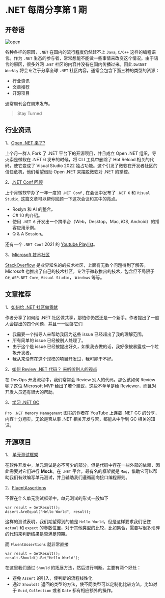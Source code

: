 # .NET 每周分享第 1 期

## 开卷语

![open](https://dotnetweeklyimages.blob.core.windows.net/001/world-of-dotnet.svg)

各种各样的原因，`.NET` 在国内的流行程度仍然赶不上 `Java`, `C/C++` 这样的编程语言。作为 `.NET` 生态的参与者，常常想能不能做一些事情来改变这个情况。由于语言的原因，很多外网 `.NET` 社区的内容并没有在国内传播过来。因此 `DotNET Weekly` 将会专注于分享全球 `.NET` 社区内容，通常会包含下面三种的类型的资源：

- 行业资讯
- 文章推荐
- 开源项目

通常周刊会在周末发布。

> Stay Turned

## 行业资讯

1、[Open .NET 来了?](https://www.infoq.cn/article/ut0oDCTQmT7Sdu5Ega2k)

上个月一群人 Fork 了 .NET 平台下的开源项目，并且成立 Open .NET 组织，导火索是微软在 .NET 6 发布的时候，将 CLI 工具中删除了 Hot Reload 相关的代码，使它变成了 Visual Studio 2022 独占功能。这个引发了微软在开发者社区的信任危机，他们希望借助 Open .NET 来摆脱微软对 .NET 的掌控。

2、[.NET Conf 回顾](https://devblogs.microsoft.com/dotnet/net-conf-2021-recap-videos-slides-demos-and-more/)

上个月微软举办了一年一度的 `.NET Conf` , 在会议中发布了 `.NET 6` 和 `Visual Studio`, 这篇文章可以帮你回顾一下这次会议和其中的亮点。

- Roslyn 和 AI 的整合。
- C# 10 的介绍。
- 使用 `.NET 6` 开发出一个跨平台（Web，Desktop，Mac, iOS, Android）的播客应用示例。
- Q & A Session。

还有一个 `.NET Conf` 2021 的 [Youtube Playlist](https://www.youtube.com/playlist?list=PLdo4fOcmZ0oVFtp9MDEBNbA2sSqYvXSXO)。

3、[Microsoft 技术社区](https://techcommunity.microsoft.com/)

[StackOverflow](https://stackoverflow.com/) 是业界知名的的技术社区，上面有无数个问题得到了解答。Microsoft 也推出了自己的技术社区，专注于微软推出的技术，包含但不局限于 `C#`, `ASP.NET Core`, `Visual Studio`， `Windows` 等等。

## 文章推荐

1、[如何给 .NET 社区做贡献](https://rion.io/2017/04/28/contributing-to-net-for-dummies/)

作者分享了如何给 .NET 社区做共享，那怕你仍然还是一个新手。作者提出了一般人会提出的四个问题，并且一一回答它们

- 我需要一个指导人来帮助我因为这些 issue 已经超出了我的理解范围。
- 所有简单的 issue 已经被别人处理了。
- 由于这个是 issue 已经被提出好久，如果我去做的话，我好像被暴露成一个垃圾开发者。
- 我从来没有在这个规模的项目开发过，我可能干不好。

2、[如何 Review .NET 代码？ 来听听别人的观点](https://levelup.gitconnected.com/my-tips-for-net-code-review-f1a47feece43)

在 DevOps 开发流程中，我们常常会 Review 别人的代码。那么该如何 Review 呢？这位 Microsoft MVP 给出了若个建议，这些不单单是给 Reviewer，而且对开发人员还有很大的帮助。

3、[学习 .NET GC](https://tooslowexception.com/net-gc-internals-mini-series/)

`Pro .NET Memory Management` 图书的作者在 YouTube 上连载 .NET GC 的分享，内容十分翔实。无论是否从事 .NET 相关开发与否，都能从中学到 GC 相关的知识。

## 开源项目

1、 [单元测试框架](https://github.com/moq/moq4)

在软件开发中，单元测试是必不可少的部分。但是代码中存在一些外部的依赖，因此需要对它们进行 **Mock**。在 `.NET` 平台，最有名的框架就是 `Moq`，借助它可以帮助我们有效编写单元测试，并且辅助我们遵循面向接口编程原则。

2、[FluentAssertions](https://fluentassertions.com/)

不管在什么单元测试框架中，单元测试的形式一般如下

```Csharp
var result = GetResult();
Assert.AreEqual("Hello World", result);
```

这样的测试表明，我们期望得到的值是 `Hello World`。但是这样要求我们记住 `actual` 和 `expect` 的参数位置，对于其他类型的比较，比如集合，需要写很多琐碎的代码来判断结果是否满足预期。

而 `FluentAssertions` 就非常直接

```Csharp
var result = GetResult();
result.Should().Be("Hello World");
```

在这里我们通过 `Should` 的拓展方法，然后进行判断。主要有两个好处：

- 避免 `Assert` 的引入，使判断的流程线性化
- 通过 `Should()` 返回的类型的方法，使不同类型可以定制化比较方法，比如对于 `Guid`, `Collection` 或者 `Date` 都有相应额外的操作。
